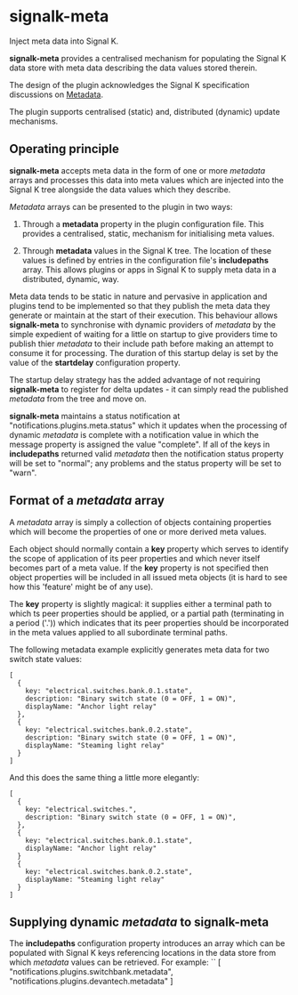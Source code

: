 # signalk-meta

Inject meta data into Signal K.

__signalk-meta__ provides a centralised mechanism for populating the
Signal K data store with meta data describing the data values stored
therein.

The design of the plugin acknowledges the Signal K specification
discussions on 
[Metadata](https://github.com/SignalK/specification/blob/master/gitbook-docs/data_model_metadata.md).

The plugin supports centralised (static) and, distributed (dynamic)
update mechanisms.
 
## Operating principle

__signalk-meta__ accepts meta data in the form of one or more
*metadata* arrays and processes this data into meta values which are
injected into the Signal K tree alongside the data values which they
describe.

*Metadata* arrays can be presented to the plugin in two ways:

1. Through a __metadata__ property in the plugin configuration file.
   This provides a centralised, static, mechanism for initialising meta
   values.

2. Through __metadata__ values in the Signal K tree.
   The location of these values is defined by entries in the configuration
   file's __includepaths__ array.
   This allows plugins or apps in Signal K to supply meta data in a
   distributed, dynamic, way.

Meta data tends to be static in nature and pervasive in application and
plugins tend to be implemented so that they publish the meta data they
generate or maintain at the start of their execution.
This behaviour allows __signalk-meta__ to synchronise with dynamic
providers of *metadata* by the simple expedient of waiting for a little
on startup to give providers time to publish thier *metadata* to their
include path before making an attempt to consume it for processing.
The duration of this startup delay is set by the value of the
__startdelay__ configuration property.

The startup delay strategy has the added advantage of not requiring
__signalk-meta__ to register for delta updates - it can simply read the
published *metadata* from the tree and move on.

__signalk-meta__ maintains a status notification at
"notifications.plugins.meta.status" which it updates when the processing
of dynamic *metadata* is complete with a notification value in which
the message property is assigned the value "complete".
If all of the keys in __includepaths__ returned valid *metadata* then
the notification status property will be set to "normal"; any problems
and the status property will be set to "warn". 
    
## Format of a *metadata* array

A *metadata* array is simply a collection of objects containing
properties which will become the properties of one or more derived
meta values.

Each object should normally contain a **key** property which serves
to identify the scope of application of its peer properties and which
never itself becomes part of a meta value.
If the **key** property is not specified then object properties will
be included in all issued meta objects (it is hard to see how this
'feature' might be of any use). 

The **key** property is slightly magical: it supplies either a
terminal path to which ts peer properties should be applied, or a
partial path (terminating in a period ('.')) which indicates that
its peer properties should be incorporated in the meta values applied
to all subordinate terminal paths.

The following metadata example explicitly generates meta data for
two switch state values:
```
[
  {
    key: "electrical.switches.bank.0.1.state",
    description: "Binary switch state (0 = OFF, 1 = ON)",
    displayName: "Anchor light relay"
  },
  {
    key: "electrical.switches.bank.0.2.state",
    description: "Binary switch state (0 = OFF, 1 = ON)",
    displayName: "Steaming light relay"
  }
]
```
And this does the same thing a little more elegantly:
```
[
  {
    key: "electrical.switches.",
    description: "Binary switch state (0 = OFF, 1 = ON)",
  },
  {
    key: "electrical.switches.bank.0.1.state",
    displayName: "Anchor light relay"
  }
  {
    key: "electrical.switches.bank.0.2.state",
    displayName: "Steaming light relay"
  }
]
```

## Supplying dynamic *metadata* to __signalk-meta__

The **includepaths** configuration property introduces an array which
can be populated with Signal K keys referencing locations in the data
store from which *metadata* values can be retrieved.
For example:
``
[
  "notifications.plugins.switchbank.metadata",
  "notifications.plugins.devantech.metadata"
]
```
